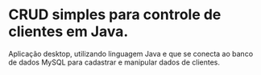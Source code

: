# CRUD simples para controle de clientes em Java.

Aplicação desktop, utilizando linguagem Java e que se conecta ao banco de dados MySQL para cadastrar e manipular dados de clientes.
